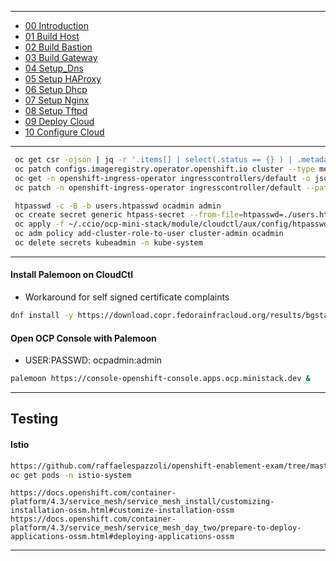 --------------------------------------------------------------------------------
  + [00 Introduction]
  + [01 Build Host]
  + [02 Build Bastion]
  + [03 Build Gateway]
  + [04 Setup_Dns]
  + [05 Setup HAProxy]
  + [06 Setup Dhcp]
  + [07 Setup Nginx]
  + [08 Setup Tftpd]
  + [09 Deploy Cloud]
  + [10 Configure Cloud]
--------------------------------------------------------------------------------
```sh
 oc get csr -ojson | jq -r '.items[] | select(.status == {} ) | .metadata.name' | xargs oc adm certificate approve
 oc patch configs.imageregistry.operator.openshift.io cluster --type merge --patch '{"spec":{"storage":{"emptyDir":{}}}}'
 oc get -n openshift-ingress-operator ingresscontrollers/default -o jsonpath='{$.spec.replicas}'
 oc patch -n openshift-ingress-operator ingresscontroller/default --patch '{"spec":{"replicas": 1}}' --type=merge ingresscontroller.operator.openshift.io/default patched
```

```sh
 htpasswd -c -B -b users.htpasswd ocadmin admin
 oc create secret generic htpass-secret --from-file=htpasswd=./users.htpasswd -n openshift-config
 oc apply -f ~/.ccio/ocp-mini-stack/module/cloudctl/aux/config/htpasswd.yaml
 oc adm policy add-cluster-role-to-user cluster-admin ocadmin
 oc delete secrets kubeadmin -n kube-system
```
--------------------------------------------------------------------------------
#### Install Palemoon on CloudCtl
  - Workaround for self signed certificate complaints
```sh
dnf install -y https://download.copr.fedorainfracloud.org/results/bgstack15/palemoon/fedora-30-x86_64/00979202-palemoon/palemoon-28.6.1-1.src.rpm
```
#### Open OCP Console with Palemoon
  - USER:PASSWD: ocpadmin:admin
```sh
palemoon https://console-openshift-console.apps.ocp.ministack.dev &
```
--------------------------------------------------------------------------------
## Testing
#### Istio
```sh
https://github.com/raffaelespazzoli/openshift-enablement-exam/tree/master/misc4.0/ServiceMesh
oc get pods -n istio-system 
```
```
https://docs.openshift.com/container-platform/4.3/service_mesh/service_mesh_install/customizing-installation-ossm.html#customize-installation-ossm
https://docs.openshift.com/container-platform/4.3/service_mesh/service_mesh_day_two/prepare-to-deploy-applications-ossm.html#deploying-applications-ossm
```
--------------------------------------------------------------------------------
[00 Introduction]:/00_Introduction.md
<!-- Markdown link & img dfn's -->
[00 Introduction]:/00_Introduction.md
[01 Build Host]:/01_Build_Host.md
[02 Build Bastion]:/02_Build_Bastion.md
[03 Build Gateway]:/03_Build_Gateway.md
[04 Setup_Dns]:/04_Setup_DNS.md
[05 Setup HAProxy]:/05_Setup_HAProxy.md
[06 Setup Dhcp]:/06_Setup_DHCP.md
[07 Setup Nginx]:/07_Setup_Nginx.md
[08 Setup Tftpd]:/08_Setup_Tftpd.md
[09 Deploy Cloud]:/09_Deploy_Cloud.md
[10 Configure Cloud]:/10_Configure_Cloud.md

